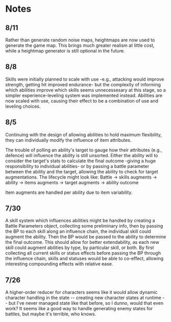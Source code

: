 # Notes

## 8/11
Rather than generate random noise maps, heightmaps are now used to generate the game map. This brings much greater realism at little cost, while a heightmap generator is still optional in the future.

## 8/8
Skills were initially planned to scale with use -e.g., attacking would improve strength, getting hit improved endurance- but the complexity of informing which abilities improve which skills seems unnecessesary at this stage, so a simpler experience-leveling system was implemented instead. 
Abilities are now scaled with use, causing their effect to be a combination of use and leveling choices.

## 8/5
Continuing with the design of allowing abilities to hold maximum flexibility, they can individually modify the influence of item attributes.

The trouble of polling an ability's target to gauge how their attributes (e.g., defence) will influence the ability is still unsorted. Either the ability will to consider the target's stats to calculate the final outcome -giving a huge responsibility to individual abilities- or by passing a battle parameter between the ability and the target, allowing the ability to check for target augmentations. The lifecycle might look like:
    Battle -> skills augments -> ability -> items augments -> target augments -> ability outcome

Item augments are handled per ability due to item variability.

## 7/30
A skill system which influences abilities might be handled by creating a Battle Parameters object, collecting some preliminary info, then by passing the BP to each skill along an influence chain, the individual skill could augment the ability. Then the BP would be passed to the ability to determine the final outcome. This should allow for better extendability, as each new skill could augment abilities by type, by particular skill, or both.
By first collecting all current skills or status effects before passing the BP through the influence chain, skills and statuses would be able to co-effect, allowing interesting compounding effects with relative ease.

## 7/26
A higher-order reducer for characters seems like it would allow dynamic character handling in the state -- creating new character states at runtime -- but I've never managed state like that before, so I dunno, would that even work? It seems like a good way to handle generating enemy states for battles, but maybe it's terrible, who knows.